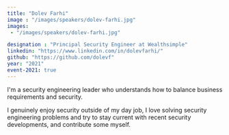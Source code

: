 ```yaml
---
title: "Dolev Farhi"
image : "/images/speakers/dolev-farhi.jpg"
images: 
 - "/images/speakers/dolev-farhi.jpg"

designation : "Principal Security Engineer at Wealthsimple"
linkedin: "https://www.linkedin.com/in/dolevfarhi/"
github: "https://github.com/dolevf"
year: "2021"
event-2021: true
---
```


I'm a security engineering leader who understands how to balance business requirements and security.

I genuinely enjoy security outside of my day job, I love solving security engineering problems and try to stay current with recent security developments, and contribute some myself.